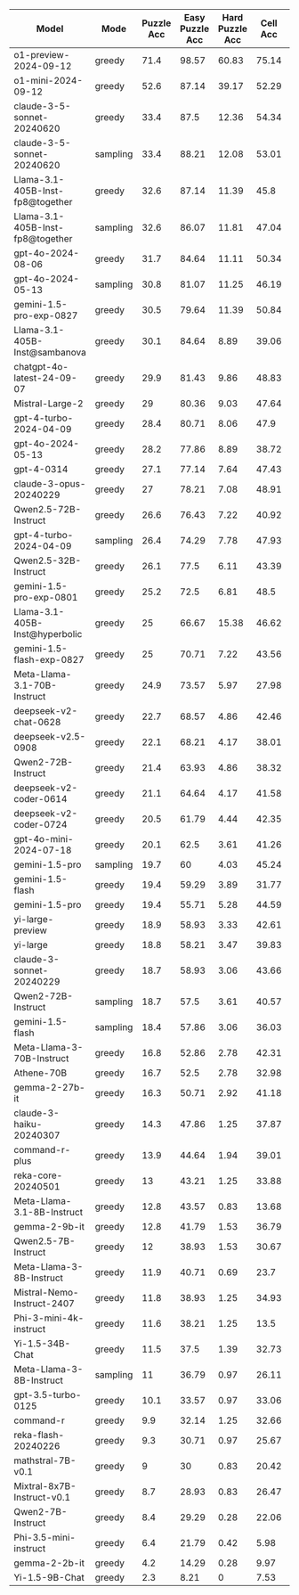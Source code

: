 |              Model               |   Mode   |  Puzzle Acc  |  Easy Puzzle Acc  |  Hard Puzzle Acc  |  Cell Acc  |  No answer  |  Total Puzzles  |  Reason Lens  |
|----------------------------------|----------|--------------|-------------------|-------------------|------------|-------------|-----------------|---------------|
|      o1-preview-2024-09-12       |  greedy  |     71.4     |       98.57       |       60.83       |   75.14    |     0.3     |      1000       |    1565.88    |
|        o1-mini-2024-09-12        |  greedy  |     52.6     |       87.14       |       39.17       |   52.29    |     0.8     |      1000       |    993.28     |
|    claude-3-5-sonnet-20240620    |  greedy  |     33.4     |       87.5        |       12.36       |   54.34    |      0      |      1000       |    1141.94    |
|    claude-3-5-sonnet-20240620    | sampling |     33.4     |       88.21       |       12.08       |   53.01    |     0.1     |      1000       |    1153.83    |
| Llama-3.1-405B-Inst-fp8@together |  greedy  |     32.6     |       87.14       |       11.39       |    45.8    |    12.5     |      1000       |    314.66     |
| Llama-3.1-405B-Inst-fp8@together | sampling |     32.6     |       86.07       |       11.81       |   47.04    |    10.8     |      1000       |    439.96     |
|        gpt-4o-2024-08-06         |  greedy  |     31.7     |       84.64       |       11.11       |   50.34    |     3.6     |      1000       |    1106.51    |
|        gpt-4o-2024-05-13         | sampling |     30.8     |       81.07       |       11.25       |   46.19    |     6.6     |      1000       |    1549.74    |
|     gemini-1.5-pro-exp-0827      |  greedy  |     30.5     |       79.64       |       11.39       |   50.84    |     0.8     |      1000       |    1594.47    |
|  Llama-3.1-405B-Inst@sambanova   |  greedy  |     30.1     |       84.64       |       8.89        |   39.06    |    24.7     |      1000       |    2001.12    |
|    chatgpt-4o-latest-24-09-07    |  greedy  |     29.9     |       81.43       |       9.86        |   48.83    |     4.2     |      1000       |    1539.99    |
|         Mistral-Large-2          |  greedy  |      29      |       80.36       |       9.03        |   47.64    |     1.7     |      1000       |    1592.39    |
|      gpt-4-turbo-2024-04-09      |  greedy  |     28.4     |       80.71       |       8.06        |    47.9    |     0.1     |      1000       |    1148.46    |
|        gpt-4o-2024-05-13         |  greedy  |     28.2     |       77.86       |       8.89        |   38.72    |    19.3     |      1000       |    1643.51    |
|            gpt-4-0314            |  greedy  |     27.1     |       77.14       |       7.64        |   47.43    |     0.2     |      1000       |    1203.17    |
|      claude-3-opus-20240229      |  greedy  |      27      |       78.21       |       7.08        |   48.91    |      0      |      1000       |    855.72     |
|       Qwen2.5-72B-Instruct       |  greedy  |     26.6     |       76.43       |       7.22        |   40.92    |    11.9     |      1000       |    1795.9     |
|      gpt-4-turbo-2024-04-09      | sampling |     26.4     |       74.29       |       7.78        |   47.93    |      0      |      1000       |    1165.9     |
|       Qwen2.5-32B-Instruct       |  greedy  |     26.1     |       77.5        |       6.11        |   43.39    |     6.3     |      1000       |    1333.07    |
|     gemini-1.5-pro-exp-0801      |  greedy  |     25.2     |       72.5        |       6.81        |    48.5    |      0      |      1000       |    1389.75    |
|  Llama-3.1-405B-Inst@hyperbolic  |  greedy  |      25      |       66.67       |       15.38       |   46.62    |    6.25     |       16        |    1517.13    |
|    gemini-1.5-flash-exp-0827     |  greedy  |      25      |       70.71       |       7.22        |   43.56    |     8.5     |      1000       |    1705.11    |
|   Meta-Llama-3.1-70B-Instruct    |  greedy  |     24.9     |       73.57       |       5.97        |   27.98    |     43      |      1000       |    1483.68    |
|      deepseek-v2-chat-0628       |  greedy  |     22.7     |       68.57       |       4.86        |   42.46    |     5.2     |      1000       |    1260.23    |
|        deepseek-v2.5-0908        |  greedy  |     22.1     |       68.21       |       4.17        |   38.01    |    12.7     |      1000       |    1294.46    |
|        Qwen2-72B-Instruct        |  greedy  |     21.4     |       63.93       |       4.86        |   38.32    |    10.2     |      1000       |    1813.82    |
|      deepseek-v2-coder-0614      |  greedy  |     21.1     |       64.64       |       4.17        |   41.58    |     4.9     |      1000       |    1324.55    |
|      deepseek-v2-coder-0724      |  greedy  |     20.5     |       61.79       |       4.44        |   42.35    |     3.4     |      1000       |    1230.63    |
|      gpt-4o-mini-2024-07-18      |  greedy  |     20.1     |       62.5        |       3.61        |   41.26    |     0.1     |      1000       |    943.52     |
|          gemini-1.5-pro          | sampling |     19.7     |        60         |       4.03        |   45.24    |     0.4     |      1000       |    1356.77    |
|         gemini-1.5-flash         |  greedy  |     19.4     |       59.29       |       3.89        |   31.77    |    22.7     |      1000       |    1538.18    |
|          gemini-1.5-pro          |  greedy  |     19.4     |       55.71       |       5.28        |   44.59    |     0.8     |      1000       |    1336.17    |
|         yi-large-preview         |  greedy  |     18.9     |       58.93       |       3.33        |   42.61    |     1.4     |      1000       |    833.36     |
|             yi-large             |  greedy  |     18.8     |       58.21       |       3.47        |   39.83    |     1.8     |      1000       |    757.01     |
|     claude-3-sonnet-20240229     |  greedy  |     18.7     |       58.93       |       3.06        |   43.66    |      0      |      1000       |    1095.37    |
|        Qwen2-72B-Instruct        | sampling |     18.7     |       57.5        |       3.61        |   40.57    |     3.2     |      1000       |    1894.72    |
|         gemini-1.5-flash         | sampling |     18.4     |       57.86       |       3.06        |   36.03    |    12.8     |      1000       |    1713.03    |
|    Meta-Llama-3-70B-Instruct     |  greedy  |     16.8     |       52.86       |       2.78        |   42.31    |     0.2     |      1000       |    809.95     |
|            Athene-70B            |  greedy  |     16.7     |       52.5        |       2.78        |   32.98    |    21.1     |      1000       |    391.19     |
|          gemma-2-27b-it          |  greedy  |     16.3     |       50.71       |       2.92        |   41.18    |     1.1     |      1000       |    1014.56    |
|     claude-3-haiku-20240307      |  greedy  |     14.3     |       47.86       |       1.25        |   37.87    |     0.1     |      1000       |    1015.06    |
|          command-r-plus          |  greedy  |     13.9     |       44.64       |       1.94        |   39.01    |     0.2     |      1000       |    810.53     |
|        reka-core-20240501        |  greedy  |      13      |       43.21       |       1.25        |   33.88    |      4      |      1000       |    1078.29    |
|    Meta-Llama-3.1-8B-Instruct    |  greedy  |     12.8     |       43.57       |       0.83        |   13.68    |    61.5     |      1000       |    1043.9     |
|          gemma-2-9b-it           |  greedy  |     12.8     |       41.79       |       1.53        |   36.79    |      0      |      1000       |    849.84     |
|       Qwen2.5-7B-Instruct        |  greedy  |      12      |       38.93       |       1.53        |   30.67    |     9.5     |      1000       |    850.93     |
|     Meta-Llama-3-8B-Instruct     |  greedy  |     11.9     |       40.71       |       0.69        |    23.7    |    29.2     |      1000       |    1216.4     |
|    Mistral-Nemo-Instruct-2407    |  greedy  |     11.8     |       38.93       |       1.25        |   34.93    |     1.6     |      1000       |    925.88     |
|      Phi-3-mini-4k-instruct      |  greedy  |     11.6     |       38.21       |       1.25        |    13.5    |     59      |      1000       |    790.29     |
|         Yi-1.5-34B-Chat          |  greedy  |     11.5     |       37.5        |       1.39        |   32.73    |     4.4     |      1000       |    869.65     |
|     Meta-Llama-3-8B-Instruct     | sampling |      11      |       36.79       |       0.97        |   26.11    |    22.3     |      1000       |    1282.4     |
|        gpt-3.5-turbo-0125        |  greedy  |     10.1     |       33.57       |       0.97        |   33.06    |     0.1     |      1000       |    820.66     |
|            command-r             |  greedy  |     9.9      |       32.14       |       1.25        |   32.66    |     1.5     |      1000       |    1005.17    |
|       reka-flash-20240226        |  greedy  |     9.3      |       30.71       |       0.97        |   25.67    |    18.7     |      1000       |    1074.8     |
|        mathstral-7B-v0.1         |  greedy  |      9       |        30         |       0.83        |   20.42    |     36      |      1000       |    1148.16    |
|    Mixtral-8x7B-Instruct-v0.1    |  greedy  |     8.7      |       28.93       |       0.83        |   26.47    |    20.3     |      1000       |    1177.21    |
|        Qwen2-7B-Instruct         |  greedy  |     8.4      |       29.29       |       0.28        |   22.06    |    24.4     |      1000       |    1473.23    |
|      Phi-3.5-mini-instruct       |  greedy  |     6.4      |       21.79       |       0.42        |    5.98    |    80.6     |      1000       |    718.43     |
|          gemma-2-2b-it           |  greedy  |     4.2      |       14.29       |       0.28        |    9.97    |    57.2     |      1000       |    1032.89    |
|          Yi-1.5-9B-Chat          |  greedy  |     2.3      |       8.21        |         0         |    7.53    |    11.3     |      1000       |    1592.6     |